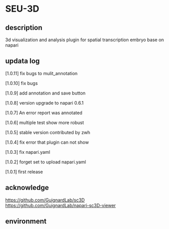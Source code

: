 # SEU-3D

## description

3d visualization and analysis plugin for spatial transcription embryo base on napari

## updata log

[1.0.11] fix bugs to mulit_annotation

[1.0.10] fix bugs

[1.0.9] add annotation and save button

[1.0.8] version upgrade to napari 0.6.1

[1.0.7] An error report was annotated

[1.0.6] multiple test show more robust

[1.0.5] stable version contributed by zwh

[1.0.4] fix error that plugin can not show

[1.0.3] fix napari.yaml

[1.0.2] forget set to upload napari.yaml

[1.0.1] first release 

## acknowledge

https://github.com/GuignardLab/sc3D
https://github.com/GuignardLab/napari-sc3D-viewer

## environment
